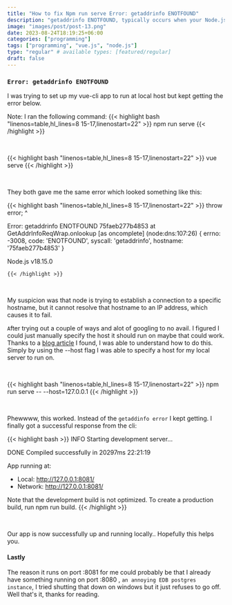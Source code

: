 ```yaml
---
title: "How to fix Npm run serve Error: getaddrinfo ENOTFOUND"
description: "getaddrinfo ENOTFOUND, typically occurs when your Node.js project, is attempting to make a network request or establish a connection to a specific hostname, but it cannot resolve that hostname to an IP address. This failure in DNS resolution results in the error being thrown."
image: "images/post/post-13.png"
date: 2023-08-24T18:19:25+06:00
categories: ["programming"]
tags: ["programming", "vue.js", "node.js"]
type: "regular" # available types: [featured/regular]
draft: false
---
```


### `Error: getaddrinfo ENOTFOUND`
I was trying to set up my vue-cli app to run at local host but kept getting the error below.

Note: I ran the following command:
{{< highlight bash "linenos=table,hl_lines=8 15-17,linenostart=22" >}}
    npm run serve
{{< /highlight >}}

<br> 


{{< highlight bash "linenos=table,hl_lines=8 15-17,linenostart=22" >}}
    vue serve
{{< /highlight >}}

<br> 

They both gave me the same error which looked something like this:

{{< highlight bash "linenos=table,hl_lines=8 15-17,linenostart=22" >}}
            throw error;
        ^

Error: getaddrinfo ENOTFOUND 75faeb277b4853
    at GetAddrInfoReqWrap.onlookup [as oncomplete] (node:dns:107:26) {
  errno: -3008,
  code: 'ENOTFOUND',
  syscall: 'getaddrinfo',
  hostname: '75faeb277b4853'
}

Node.js v18.15.0

    {{< /highlight >}}

<br> 

My suspicion was that node is trying to establish a connection to a specific hostname, but it cannot resolve that hostname to an IP address, which causes it to fail.


`A`fter trying out a couple of ways and alot of googling to no avail. I figured I could just manually specify the host it should run on maybe that could work.
Thanks to a [blog article](https://dev.to/clericcoder/how-to-start-a-development-server-for-your-project-2h5o) I found, I was able to understand how to do this. Simply by using the --host flag I was able to specify a host for my local server to run on.

<br>

{{< highlight bash "linenos=table,hl_lines=8 15-17,linenostart=22"  >}}
  npm run serve -- --host=127.0.0.1
{{< /highlight >}}

<br>

Phewwww, this worked. Instead of the `getaddinfo error` I kept getting. I finally got a successful response from the cli:

{{< highlight bash >}}
 INFO  Starting development server...


 DONE  Compiled successfully in 20297ms                                                           22:21:19


  App running at:
  - Local:   http://127.0.0.1:8081/
  - Network: http://127.0.0.1:8081/

  Note that the development build is not optimized.
  To create a production build, run npm run build.
{{< /highlight >}}

<br>

Our app is now successfully up and running locally.. Hopefully this helps you.


#### Lastly
The reason it runs on port :8081 for me could probably be that I already have something running on port :8080 , `an annoying EDB postgres instance`, I tried shutting that down on windows but it just refuses to go off. Well that's it, thanks for reading.




    